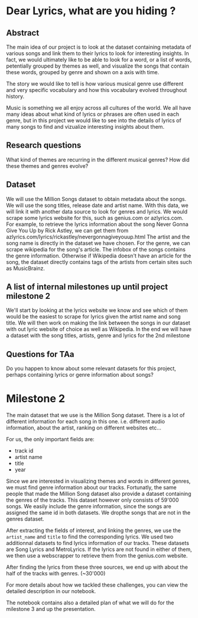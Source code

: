 # Dear Lyrics, what are you hiding ?

## Abstract
The main idea of our project is to look at the dataset containing metadata of
various songs and link them to their lyrics to look for interesting insights.
In fact, we would ultimately like to be able to look for a word, or a list
of words, petentially grouped by themes as well, and visualize the songs that 
contain these words, grouped by genre and shown on a axis with time.

The story we would like to tell is how various musical genre use different
and very specific vocabulary and how this vocabulary evolved throughout history.

Music is something we all enjoy across all cultures of the world. We all have
many ideas about what kind of lyrics or phrases are often used in each genre,
but in this project we would like to see into the details of lyrics of many
songs to find and vizualize interesting insights about them.

## Research questions
What kind of themes are recurring in the different musical genres?
How did these themes and genres evolve?

## Dataset
We will use the Million Songs dataset to obtain metadata about the songs. We
will use the song titles, release date and artist name. With this data, we will
link it with another data source to look for genres and lyrics. We would scrape
some lyrics website for this, such as genius.com or azlyrics.com.
For example, to retrieve the lyrics information about the song Never Gonna Give You Up
by Rick Astley, we can get them from azlyrics.com/lyrics/rickastley/nevergonnagiveyouup.html
The artist and the song name is directly in the dataset we have chosen.
For the genre, we can scrape wikipedia for the song's article. The infobox of the
songs contains the genre information. Otherwise if Wikipedia doesn't have an article for
the song, the dataset directly contains tags of the artists from certain sites such as MusicBrainz.

## A list of internal milestones up until project milestone 2
We'll start by looking at the lyrics website we know and see which of
them would be the easiest to scrape for lyrics given the artist name
and song title.
We will then work on making the link between the songs in our dataset with
out lyric website of choice as well as Wikipedia.
In the end we will have a dataset with the song titles, artists, genre and
lyrics for the 2nd milestone

## Questions for TAa
Do you happen to know about some relevant datasets for this project, perhaps
containing lyrics or genre information about songs?


# Milestone 2


The main dataset that we use is the Million Song dataset.
There is a lot of different information for each song in this one.
i.e. different audio information, about the artist, ranking on different websites etc…

For us, the only important fields are:

- track id
- artist name 
- title
- year

Since we are interested in visualizing themes and words in different genres,
we must find genre information about our tracks.
Fortunatly, the same people that made the Million Song dataset also provide
a dataset containing the genres of the tracks. This dataset however only 
consists of 59'000 songs.
We easily include the genre information, since the songs are assigned the 
same id in both datasets.
We dropthe songs that are not in the genres dataset.

After extracting the fields of interest, and linking the genres, we use 
the ``artist_name`` and ``title`` to find the corresponding lyrics.
We used two additionnal datasets to find lyrics information of our tracks.
These datasets are Song Lyrics and MetroLyrics.
If the lyrics are not found in either of them, we then use a webscrapper to retrieve
them from the genius.com website.

After finding the lyrics from these three sources, we end up with about the half 
of the tracks with genres. (~30'000) 

For more details about how we tackled these challenges, you can view the detailed 
description in our notebook.

The notebook contains also a detailed plan of what we will do for the milestone 3
and up the presentation.

